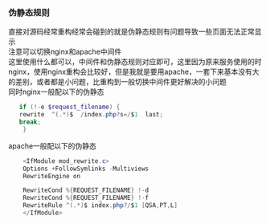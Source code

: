 ### 伪静态规则
直接对源码经常重构经常会碰到的就是伪静态规则有问题导致一些页面无法正常显示<br />注意可以切换nginx和apache中间件<br />这里使用什么都可以，中间件和伪静态规则对应即可，这里因为原来服务使用的时nginx，使用nginx重构会比较好，但是我就是要用apache，一套下来基本没有大的差别，或者都是小问题，比重构到一般切换中间件更好解决的小问题<br />同时nginx一般配以下的伪静态
```powershell
   if (!-e $request_filename) {
   rewrite  ^(.*)$  /index.php?s=/$1  last;
   break;
    }
```
apache一般配以下的伪静态
```powershell
    <IfModule mod_rewrite.c>
    Options +FollowSymlinks -Multiviews
    RewriteEngine on

    RewriteCond %{REQUEST_FILENAME} !-d
    RewriteCond %{REQUEST_FILENAME} !-f
    RewriteRule ^(.*)$ index.php?/$1 [QSA,PT,L]
    </IfModule>

```

